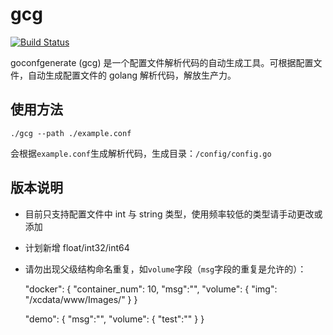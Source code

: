 # gcg

[![Build Status](https://camo.githubusercontent.com/6295f2374bc4cfaab78fb2a9bf1992fcdbb3c7b9/68747470733a2f2f7472617669732d63692e6f72672f66617465646965722f6672702e7376673f6272616e63683d6d6173746572)](https://travis-ci.org/fatedier/frp)

goconfgenerate (gcg) 是一个配置文件解析代码的自动生成工具。可根据配置文件，自动生成配置文件的 golang 解析代码，解放生产力。

## 使用方法

``` golang
./gcg --path ./example.conf
```

会根据`example.conf`生成解析代码，生成目录：`/config/config.go`

## 版本说明

* 目前只支持配置文件中 int 与 string 类型，使用频率较低的类型请手动更改或添加
* 计划新增 float/int32/int64	
* 请勿出现父级结构命名重复，如`volume`字段（`msg`字段的重复是允许的）：

	"docker": {
		"container_num": 10,
		"msg":"",
		"volume": {
		    "img": "/xcdata/www/Images/"
		}
	}
	
	"demo": {
		"msg":"",
		"volume": {
			"test":""
		}
	}

